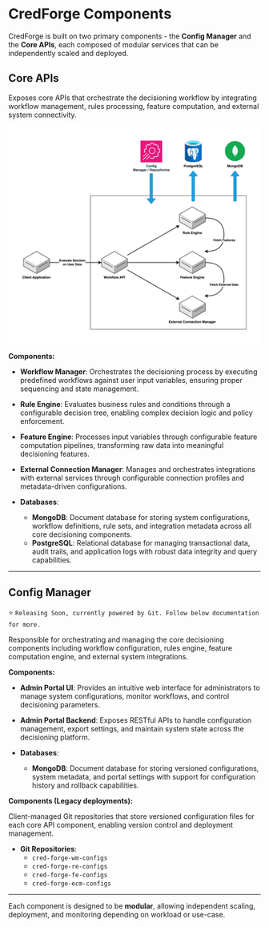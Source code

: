 # CredForge Components

CredForge is built on two primary components - the **Config Manager** and the **Core APIs**, each composed of modular services that can be independently scaled and deployed.

## Core APIs

Exposes core APIs that orchestrate the decisioning workflow by integrating workflow management, rules processing, feature computation, and external system connectivity.

![CredForge Core APIs Architecture](../../assets/diagrams/cred_forge_core_apis.png)

**Components:**

- **Workflow Manager**: Orchestrates the decisioning process by executing predefined workflows against user input variables, ensuring proper sequencing and state management.

- **Rule Engine**: Evaluates business rules and conditions through a configurable decision tree, enabling complex decision logic and policy enforcement.

- **Feature Engine**: Processes input variables through configurable feature computation pipelines, transforming raw data into meaningful decisioning features.

- **External Connection Manager**: Manages and orchestrates integrations with external services through configurable connection profiles and metadata-driven configurations.

- **Databases**:
    - **MongoDB**: Document database for storing system configurations, workflow definitions, rule sets, and integration metadata across all core decisioning components.
    - **PostgreSQL**: Relational database for managing transactional data, audit trails, and application logs with robust data integrity and query capabilities.

---

## Config Manager

⭐ `Releasing Soon, currently powered by Git. Follow below documentation for more.`

Responsible for orchestrating and managing the core decisioning components including workflow configuration, rules engine, feature computation engine, and external system integrations.

**Components:**

- **Admin Portal UI**: Provides an intuitive web interface for administrators to manage system configurations, monitor workflows, and control decisioning parameters.

- **Admin Portal Backend**: Exposes RESTful APIs to handle configuration management, export settings, and maintain system state across the decisioning platform.

- **Databases**:
    - **MongoDB**: Document database for storing versioned configurations, system metadata, and portal settings with support for configuration history and rollback capabilities.

**Components (Legacy deployments):**

Client-managed Git repositories that store versioned configuration files for each core API component, enabling version control and deployment management.

- **Git Repositories**:
    - `cred-forge-wm-configs`
    - `cred-forge-re-configs`
    - `cred-forge-fe-configs`
    - `cred-forge-ecm-configs`

---

Each component is designed to be **modular**, allowing independent scaling, deployment, and monitoring depending on workload or use-case.